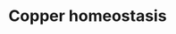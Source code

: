 ---
annotations:
- id: PW:0001002
  parent: regulatory pathway
  type: Pathway Ontology
  value: copper homeostasis pathway
- id: CL:0002563
  parent: animal cell
  type: Cell Type Ontology
  value: intestinal epithelial cell
authors:
- MaintBot
- Kyook
- Khanspers
- Egonw
description: Adapted from figure 7 from Chun et al (see Bibliography). Cu homeostasis
  in worms is maintained by distinctly localized intestinal CUA-1 isoforms. A model
  of Cu homeostasis in C. elegans is shown. Dietary Cu ions are transported from the
  lumen of the intestine to the enterocytes by an unidentified Cu importer, and CUC-1
  delivers Cu to CUA-1. Under basal Cu or Cu-deficient conditions, CUA-1.1 isoform
  localizes to the basolateral membrane and Golgi to either export Cu ions to peripheral
  tissues, or to direct Cu into the secretory pathway. CUA-1.2 consistently localizes
  to the basolateral membrane of enterocytes regardless of Cu conditions. CUA-1.1
  is redistributed to the gut-granule membranes in response to elevated Cu levels
  in order to promote Cu detoxification in C. elegans."
last-edited: 2022-05-18
organisms:
- Caenorhabditis elegans
redirect_from:
- /index.php/Pathway:WP3962
- /instance/WP3962
- /instance/WP3962_rr122563
revision: r122563
schema-jsonld:
- '@context': https://schema.org/
  '@id': https://wikipathways.github.io/pathways/WP3962.html
  '@type': Dataset
  creator:
    '@type': Organization
    name: WikiPathways
  description: Adapted from figure 7 from Chun et al (see Bibliography). Cu homeostasis
    in worms is maintained by distinctly localized intestinal CUA-1 isoforms. A model
    of Cu homeostasis in C. elegans is shown. Dietary Cu ions are transported from
    the lumen of the intestine to the enterocytes by an unidentified Cu importer,
    and CUC-1 delivers Cu to CUA-1. Under basal Cu or Cu-deficient conditions, CUA-1.1
    isoform localizes to the basolateral membrane and Golgi to either export Cu ions
    to peripheral tissues, or to direct Cu into the secretory pathway. CUA-1.2 consistently
    localizes to the basolateral membrane of enterocytes regardless of Cu conditions.
    CUA-1.1 is redistributed to the gut-granule membranes in response to elevated
    Cu levels in order to promote Cu detoxification in C. elegans."
  keywords:
  - CUA-1.1
  - CUA-1.2
  - CUC-1
  - Cu
  - elementalcopper
  license: CC0
  name: Copper homeostasis
seo: CreativeWork
title: Copper homeostasis
wpid: WP3962
---